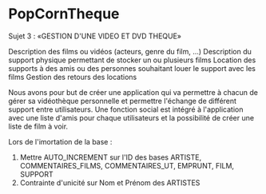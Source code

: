 PopCornTheque
===========

Sujet 3 : «GESTION D'UNE VIDEO ET DVD THEQUE»

Description des films ou vidéos (acteurs, genre du film, ...)
Description du support physique permettant de stocker un ou plusieurs films 
Location des supports à des amis ou des personnes souhaitant louer le support avec les films 
Gestion des retours des locations

Nous avons pour but de créer une application qui va permettre à chacun de gérer sa vidéothèque personnelle et permettre l'échange de différent support entre utilisateurs. Une fonction social est intégré à l'application avec une liste d'amis pour chaque utilisateurs et la possibilité de créer une liste de film à voir.

Lors de l'imortation de la base :
1. Mettre AUTO_INCREMENT sur l'ID des bases ARTISTE, COMMENTAIRES_FILMS, COMMENTAIRES_UT, EMPRUNT, FILM, SUPPORT
2. Contrainte d'unicité sur Nom et Prénom des ARTISTES
